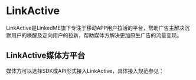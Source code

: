 # LinkActive

LinkActive是LinkedME旗下专注于移动APP用户拉活的平台，帮助广告主解决沉默用户的唤醒及定向用户的拉新，帮助媒体方解决更加原生广告的流量变现。

## LinkActive媒体方平台

媒体方可以选择SDK或API形式接入LinkActive，具体接入规范参见：

